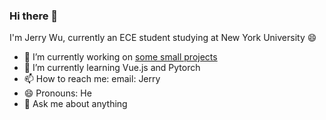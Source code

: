 ### Hi there 👋

I'm Jerry Wu, currently an ECE student studying at New York University 😄

- 🔭 I’m currently working on [some small projects](https://github.com/JerryWuZiJie?tab=repositories)
- 🌱 I’m currently learning Vue.js and Pytorch
- 📫 How to reach me: email: Jerry
- 😄 Pronouns: He
- 💬 Ask me about anything
